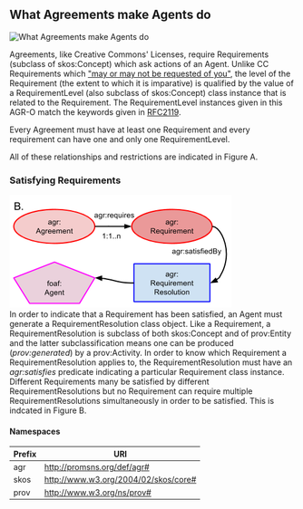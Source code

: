 ## What Agreements make Agents do
![What Agreements make Agents do](https://github.com/nicholascar/agr-o/blob/master/examples/what-agreements-make-agents-do.png)

Agreements, like Creative Commons' Licenses, require Requirements (subclass of skos:Concept) which ask actions of an Agent. Unlike CC Requirements which ["may or may not be requested of you"](http://labs.creativecommons.org/demos/ns/), the level of the Requirement (the extent to which it is imparative) is qualified by the value of a RequirementLevel (also subclass of skos:Concept) class instance that is related to the Requirement. The RequirementLevel instances given in this AGR-O match the keywords given in [RFC2119](http://www.ietf.org/rfc/rfc2119.txt).

Every Agreement must have at least one Requirement and every requirement can have one and only one RequirementLevel.

All of these relationships and restrictions are indicated in Figure A.

### Satisfying Requirements
![What Agreements make Agents do 2](https://github.com/nicholascar/agr-o/blob/master/examples/what-agreements-make-agents-do-2.png)  
In order to indicate that a Requirement has been satisfied, an Agent must generate a RequirementResolution class object. Like a Requirement, a RequirementResolution is subclass of both skos:Concept and of prov:Entity and the latter subclassification means one can be produced (*prov:generated*) by a prov:Activity. In order to know which Requirement a RequirementResolution applies to, the RequirementResolution must have an *agr:satisfies* predicate indicating a particular Requirement class instance. Different Requirements many be satisfied by different RequirementResolutions but no Requirement can require multiple RequirementResolutions simultaneously in order to be satisfied. This is indcated in Figure B.


#### Namespaces
Prefix | URI
------ | ---
agr | http://promsns.org/def/agr#
skos | http://www.w3.org/2004/02/skos/core#
prov | http://www.w3.org/ns/prov#